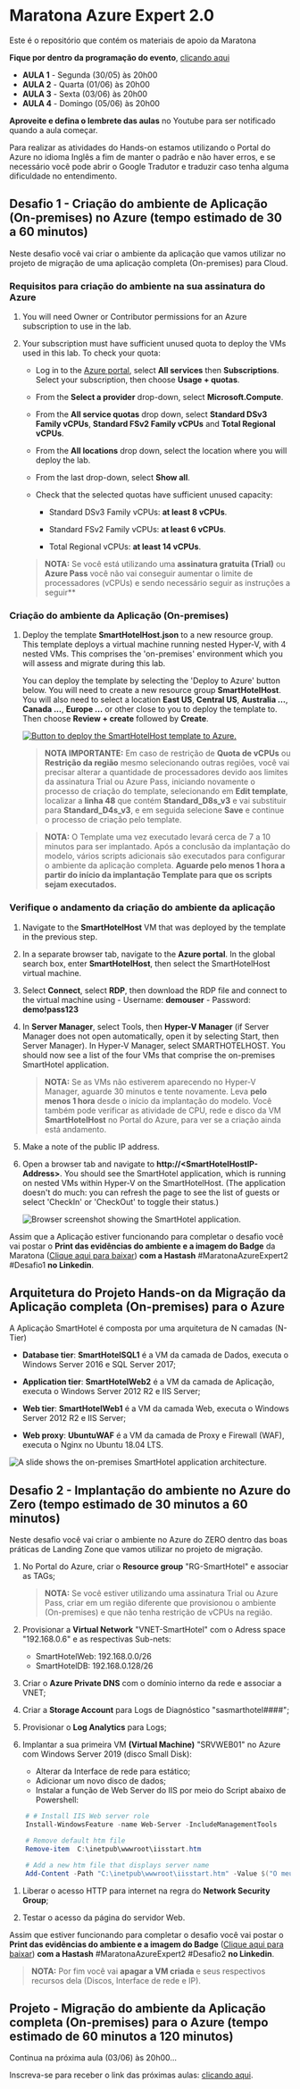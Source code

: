 # Maratona Azure Expert 2.0

Este é o repositório que contém os materiais de apoio da Maratona

**Fique por dentro da programação do evento**, [clicando aqui](https://guilhermemaia.com/programacao-maratona-jun22/) 

- **AULA 1** - Segunda (30/05) às 20h00
- **AULA 2** - Quarta (01/06) às 20h00
- **AULA 3** - Sexta (03/06) às 20h00
- **AULA 4** - Domingo (05/06) às 20h00

**Aproveite e defina o lembrete das aulas** no Youtube para ser notificado quando a aula começar.

Para realizar as atividades do Hands-on estamos utilizando o Portal do Azure no idioma Inglês a fim de manter o padrão e não haver erros, e se necessário você pode abrir o Google Tradutor e traduzir caso tenha alguma dificuldade no entendimento.

## Desafio 1 - Criação do ambiente de Aplicação (On-premises) no Azure (tempo estimado de 30 a 60 minutos)

Neste desafio você vai criar o ambiente da aplicação que vamos utilizar no projeto de migração de uma aplicação completa (On-premises) para Cloud.

### Requisitos para criação do ambiente na sua assinatura do Azure

1. You will need Owner or Contributor permissions for an Azure subscription to use in the lab.

2. Your subscription must have sufficient unused quota to deploy the VMs used in this lab. To check your quota:

    - Log in to the [Azure portal](https://portal.azure.com), select **All services** then **Subscriptions**. Select your subscription, then choose **Usage + quotas**.
  
    - From the **Select a provider** drop-down, select **Microsoft.Compute**.
  
    - From the **All service quotas** drop down, select **Standard DSv3 Family vCPUs**, **Standard FSv2 Family vCPUs** and **Total Regional vCPUs**.
  
    - From the **All locations** drop down, select the location where you will deploy the lab.
  
    - From the last drop-down, select **Show all**.
  
    - Check that the selected quotas have sufficient unused capacity:
  
        - Standard DSv3 Family vCPUs: **at least 8 vCPUs**.
  
        - Standard FSv2 Family vCPUs: **at least 6 vCPUs**.

        - Total Regional vCPUs: **at least 14 vCPUs**.

     > **NOTA:** Se você está utilizando uma **assinatura gratuita (Trial)** ou **Azure Pass** você não vai conseguir aumentar o limite de processadores (vCPUs) e sendo necessário seguir as instruções a seguir**

### Criação do ambiente da Aplicação (On-premises)

1. Deploy the template **SmartHotelHost.json** to a new resource group. This template deploys a virtual machine running nested Hyper-V, with 4 nested VMs. This comprises the 'on-premises' environment which you will assess and migrate during this lab.

    You can deploy the template by selecting the 'Deploy to Azure' button below. You will need to create a new resource group **SmartHotelHost**. You will also need to select a location **East US**, **Central US**, **Australia ...**, **Canada ...**, **Europe ...** or other close to you to deploy the template to. Then choose **Review + create** followed by **Create**. 

    <a href="https://portal.azure.com/#create/Microsoft.Template/uri/https%3A%2F%2Fcloudworkshop.blob.core.windows.net%2Fline-of-business-application-migration%2Fsept-2020%2FSmartHotelHost.json" target="_blank">![Button to deploy the SmartHotelHost template to Azure.](/AllFiles/Images/deploy-to-azure.png)</a>

    > **NOTA IMPORTANTE:** Em caso de restrição de **Quota de vCPUs** ou **Restrição da região** mesmo selecionando outras regiões, você vai precisar alterar a quantidade de processadores devido aos limites da assinatura Trial ou Azure Pass, iniciando novamente o processo de criação do template, selecionando em **Edit template**, localizar a **linha 48** que contém **Standard_D8s_v3** e vai substituir para **Standard_D4s_v3**, e em seguida selecione **Save** e continue o processo de criação pelo template.

    > **NOTA:** O Template uma vez executado levará cerca de 7 a 10 minutos para ser implantado. Após a conclusão da implantação do modelo, vários scripts adicionais são executados para configurar o ambiente da aplicação completa. **Aguarde pelo menos 1 hora a partir do início da implantação Template para que os scripts sejam executados.**

### Verifique o andamento da criação do ambiente da aplicação

1. Navigate to the **SmartHotelHost** VM that was deployed by the template in the previous step.

1. In a separate browser tab, navigate to the **Azure portal**. In the global search box, enter **SmartHotelHost**, then select the SmartHotelHost virtual machine.

1. Select **Connect**, select **RDP**, then download the RDP file and connect to the virtual machine using
        - Username: **demouser**
        - Password: **demo!pass123**

1. In **Server Manager**, select Tools, then **Hyper-V Manager** (if Server Manager does not open automatically, open it by selecting Start, then Server Manager). In Hyper-V Manager, select SMARTHOTELHOST. You should now see a list of the four VMs that comprise the on-premises SmartHotel application.

     > **NOTA:** Se as VMs não estiverem aparecendo no Hyper-V Manager, aguarde 30 minutos e tente novamente. Leva **pelo menos 1 hora** desde o início da implantação do modelo. Você também pode verificar as atividade de CPU, rede e disco da VM **SmartHotelHost** no Portal do Azure, para ver se a criação ainda está andamento.

2. Make a note of the public IP address.

3. Open a browser tab and navigate to **http://\<SmartHotelHostIP-Address\>**. You should see the SmartHotel application, which is running on nested VMs within Hyper-V on the SmartHotelHost. (The application doesn't do much: you can refresh the page to see the list of guests or select 'CheckIn' or 'CheckOut' to toggle their status.)

    ![Browser screenshot showing the SmartHotel application.](/AllFiles/Images/smarthotel.png)

Assim que a Aplicação estiver funcionando para completar o desafio você vai postar o **Print das evidências do ambiente e a imagem do Badge** da Maratona ([Clique aqui para baixar](https://guilhermemaia.com/badge-maratona)) **com a Hastash** #MaratonaAzureExpert2 #Desafio1 **no Linkedin**.

## Arquitetura do Projeto Hands-on da Migração da Aplicação completa (On-premises) para o Azure

A Aplicação SmartHotel é composta por uma arquitetura de N camadas (N-Tier)

- **Database tier**: **SmartHotelSQL1** é a VM da camada de Dados, executa o Windows Server 2016 e SQL Server 2017;

- **Application tier**: **SmartHotelWeb2** é a VM da camada de Aplicação, executa o Windows Server 2012 R2 e IIS Server;

- **Web tier**: **SmartHotelWeb1** é a VM da camada Web, executa o Windows Server 2012 R2 e IIS Server;

- **Web proxy**: **UbuntuWAF** é a VM da camada de Proxy e Firewall (WAF), executa o Nginx no Ubuntu 18.04 LTS.

![A slide shows the on-premises SmartHotel application architecture.](/AllFiles/Images/overview.png)

## Desafio 2 - Implantação do ambiente no Azure do Zero (tempo estimado de 30 minutos a 60 minutos)

Neste desafio você vai criar o ambiente no Azure do ZERO dentro das boas práticas de Landing Zone que vamos utilizar no projeto de migração.

1. No Portal do Azure, criar o **Resource group** "RG-SmartHotel" e associar as TAGs;

     > **NOTA:** Se você estiver utilizando uma assinatura Trial ou Azure Pass, criar em um região diferente que provisionou o ambiente (On-premises) e que não tenha restrição de vCPUs na região.

1. Provisionar a **Virtual Network** "VNET-SmartHotel" com o Adress space "192.168.0.6" e as respectivas Sub-nets:
    - SmartHotelWeb: 192.168.0.0/26
    - SmartHotelDB: 192.168.0.128/26

1. Criar o **Azure Private DNS** com o domínio interno da rede e associar a VNET;

1. Criar a **Storage Account** para Logs de Diagnóstico "sasmarthotel####";

1. Provisionar o **Log Analytics** para Logs;

1. Implantar a sua primeira VM **(Virtual Machine)** "SRVWEB01" no Azure com Windows Server 2019 (disco Small Disk):
    - Alterar da Interface de rede para estático;
    - Adicionar um novo disco de dados;
    - Instalar a função de Web Server do IIS por meio do Script abaixo de Powershell:

```powershell
    # # Install IIS Web server role
    Install-WindowsFeature -name Web-Server -IncludeManagementTools

    # Remove default htm file
    Remove-item  C:\inetpub\wwwroot\iisstart.htm

    # Add a new htm file that displays server name
    Add-Content -Path "C:\inetpub\wwwroot\iisstart.htm" -Value $("O meu primeiro ambiente no Azure: " + $env:computername)
   ```

1. Liberar o acesso HTTP para internet na regra do **Network Security Group**;

1. Testar o acesso da página do servidor Web.

Assim que estiver funcionando para completar o desafio você vai postar o **Print das evidências do ambiente e a imagem do Badge** ([Clique aqui para baixar](https://guilhermemaia.com/badge-desafio2)) **com a Hastash** #MaratonaAzureExpert2 #Desafio2 **no Linkedin**.

> **NOTA:** Por fim você vai **apagar a VM criada** e seus respectivos recursos dela (Discos, Interface de rede e IP).

## Projeto - Migração do ambiente da Aplicação completa (On-premises) para o Azure (tempo estimado de 60 minutos a 120 minutos)

Continua na próxima aula (03/06) às 20h00...

Inscreva-se para receber o link das próximas aulas: [clicando aqui](https://guilhermemaia.com/inscricoes-maratona-jun22).




